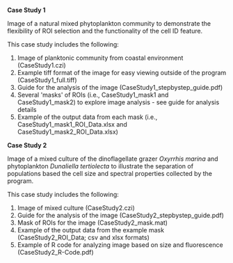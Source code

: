 
**Case Study 1**

Image of a natural mixed phytoplankton community to demonstrate the flexibility of ROI selection and the functionality of the cell ID feature.

This case study includes the following: 

1. Image of planktonic community from coastal environment (CaseStudy1.czi)
2. Example tiff format of the image for easy viewing outside of the program (CaseStudy1_full.tiff)
3. Guide for the analysis of the image (CaseStudy1_stepbystep_guide.pdf)
4. Several 'masks' of ROIs (i.e., CaseStudy1_mask1 and CaseStudy1_mask2) to explore image analysis - see guide for analysis details
5. Example of the output data from each mask (i.e., CaseStudy1_mask1_ROI_Data.xlsx and CaseStudy1_mask2_ROI_Data.xlsx)




**Case Study 2**

Image of a mixed culture of the dinoflagellate grazer *Oxyrrhis marina* and phytoplankton *Dunaliella tertiolecta* to illustrate the separation of populations based the cell size and spectral properties collected by the program.

This case study includes the following: 

1. Image of mixed culture (CaseStudy2.czi)
2. Guide for the analysis of the image (CaseStudy2_stepbystep_guide.pdf)
3. Mask of ROIs for the image (CaseStudy2_mask.mat)
4. Example of the output data from the example mask (CaseStudy2_ROI_Data; csv and xlsx formats)
5. Example of R code for analyzing image based on size and fluorescence (CaseStudy2_R-Code.pdf)

